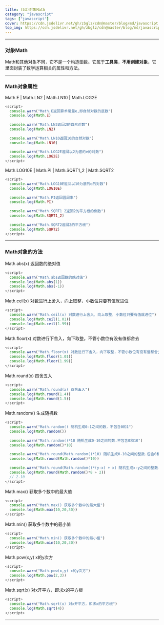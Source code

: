```yaml
---
title: (53)对象Math
category: "javascript"
tags: ["javascript"]
cover: https://cdn.jsdelivr.net/gh/zbglz/cdn@master/blog/md/javascript.svg
top_img: https://cdn.jsdelivr.net/gh/zbglz/cdn@master/blog/md/javascript.svg
---
```


***

### 对象Math


Math和其他对象不同，它不是一个构造函数。它属于**工具类**，**不用创建对象**，它里面封装了数学运算相关的属性和方法。

***

### Math对象属性

Math.E | Math.LN2 | Math.LN10 | Math.LOG2E


```js js
<script>
  console.warn("Math.E返回算术常量e,即自然对数的底数")
  console.log(Math.E)
  
  console.warn("Math.LN2返回2的自然对数")
  console.log(Math.LN2)
  
  console.warn("Math.LN10返回10的自然对数")
  console.log(Math.LN10)
  
  console.warn("Math.LOG2E返回以2为底的e的对数")
  console.log(Math.LOG2E)
</script>
```


Math.LOG10E | Math.PI | Math.SQRT1_2 | Math.SQRT2


```js js
<script>
  console.warn("Math.LOG10E返回以10为底的e的对数")
  console.log(Math.LOG10E)
  
  console.warn("Math.PI返回圆周率")
  console.log(Math.PI)
  
  console.warn("Math.SQRT1_2返回2的平方根的倒数")
  console.log(Math.SQRT1_2)
  
  console.warn("Math.SQRT2返回2的平方根")
  console.log(Math.SQRT2)
</script>
```


***

### Math对象的方法

Math.abs(x) 返回数的绝对值


```js js
<script>
  console.warn("Math.abs返回数的绝对值")
  console.log(Math.abs(1))
  console.log(Math.abs(-1))
</script>
```


Math.ceil(x) 对数进行上舍入，向上取整，小数位只要有值就进位


```js js
<script>
  console.warn("Math.ceil(x) 对数进行上舍入，向上取整，小数位只要有值就进位")
  console.log(Math.ceil(1.01))
  console.log(Math.ceil(1.99))
</script>
```


Math.floor(x) 对数进行下舍入，向下取整，不管小数位有没有值都舍去


```js js
<script>
  console.warn("Math.floor(x) 对数进行下舍入，向下取整，不管小数位有没有值都舍去")
  console.log(Math.floor(1.01))
  console.log(Math.floor(1.99))
</script>
```


Math.round(x) 四舍五入


```js js
<script>
  console.warn("Math.round(x) 四舍五入")
  console.log(Math.round(1.4))
  console.log(Math.round(1.5))
</script>
```


Math.random() 生成随机数


```js js
<script>
  console.warn("Math.random() 随机生成0-1之间的数，不包含0和1")
  console.log(Math.random())
  
  console.warn("Math.random()*10 随机生成0-10之间的数.不包含0和10")
  console.log(Math.random()*10)
  
  console.warn("Math.round(Math.random()*10) 随机生成0-10之间的整数.包含0和10")
  console.log(Math.round(Math.random()*10))
  
  console.warn("Math.round(Math.random()*(y-x) + x) 随机生成x-y之间的整数.包含x和y")
  console.log(Math.round(Math.random()*8 + 2))
  // 2-10
</script>
```


Math.max() 获取多个数中的最大值


```js js
<script>
  console.warn("Math.max() 获取多个数中的最大值")
  console.log(Math.max(10,20,30))
</script>
```


Math.min() 获取多个数中的最小值


```js js
<script>
  console.warn("Math.min() 获取多个数中的最小值")
  console.log(Math.min(10,20,30))
</script>
```


Math.pow(x,y) x的y次方


```js js
<script>
  console.warn("Math.pow(x,y) x的y次方")
  console.log(Math.pow(2,3))
</script>
```


Math.sqrt(x) 对x开平方，即求x的平方根


```js js
<script>
  console.warn("Math.sqrt(x) 对x开平方，即求x的平方根")
  console.log(Math.sqrt(4))
</script>
```


***